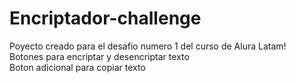 # Encriptador-challenge
Poyecto creado para el desafio numero 1 del curso de Alura Latam!
<br>
Botones para encriptar y desencriptar texto
<br>
Boton adicional para copiar texto
